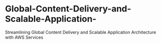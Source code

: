 # Global-Content-Delivery-and-Scalable-Application-
Streamlining Global Content Delivery and Scalable Application Architecture with AWS Services
